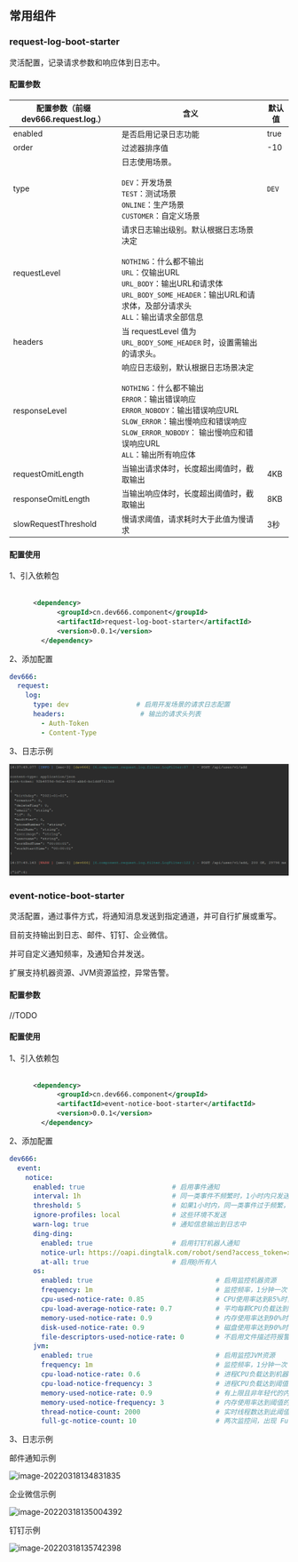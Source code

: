 ## 常用组件

### request-log-boot-starter

灵活配置，记录请求参数和响应体到日志中。

#### 配置参数

| 配置参数（前缀dev666.request.log.） | 含义                                                         | 默认值 |
| ---------------------------- | ------------------------------------------------------------ | ------ |
| enabled                      | 是否启用记录日志功能                                         | true   |
| order                        | 过滤器排序值                                                 | -10    |
| type                        | 日志使用场景。<br /><br />`DEV`：开发场景<br />`TEST`：测试场景<br />`ONLINE`：生产场景<br />`CUSTOMER`：自定义场景 | `DEV`  |
| requestLevel                 | 请求日志输出级别。默认根据日志场景决定<br /><br />`NOTHING`：什么都不输出<br />`URL`：仅输出URL<br />`URL_BODY`：输出URL和请求体<br />`URL_BODY_SOME_HEADER`：输出URL和请求体，及部分请求头<br />`ALL`：输出请求全部信息 |        |
| headers                      | 当 requestLevel 值为 `URL_BODY_SOME_HEADER` 时，设置需输出的请求头。 |        |
| responseLevel                | 响应日志级别，默认根据日志场景决定<br /><br />`NOTHING`：什么都不输出<br />`ERROR`：输出错误响应<br />`ERROR_NOBODY`：输出错误响应URL<br />`SLOW_ERROR`：输出慢响应和错误响应<br />`SLOW_ERROR_NOBODY`： 输出慢响应和错误响应URL<br />`ALL`：输出所有响应体 |        |
| requestOmitLength            | 当输出请求体时，长度超出阈值时，截取输出                     | 4KB    |
| responseOmitLength           | 当输出响应体时，长度超出阈值时，截取输出                     | 8KB    |
| slowRequestThreshold         | 慢请求阈值，请求耗时大于此值为慢请求                         | 3秒    |



#### 配置使用

1、引入依赖包

```xml

      <dependency>
            <groupId>cn.dev666.component</groupId>
            <artifactId>request-log-boot-starter</artifactId>
            <version>0.0.1</version>
        </dependency>
```

2、添加配置

```yaml
dev666:
  request:
    log:
      type: dev                 # 启用开发场景的请求日志配置
      headers:                   # 输出的请求头列表
        - Auth-Token
        - Content-Type
```

3、日志示例

![image-20220309143856440](README.assets/image-20220309143856440.png)

### event-notice-boot-starter

灵活配置，通过事件方式，将通知消息发送到指定通道，并可自行扩展或重写。

目前支持输出到日志、邮件、钉钉、企业微信。

并可自定义通知频率，及通知合并发送。

扩展支持机器资源、JVM资源监控，异常告警。

#### 配置参数

//TODO

#### 配置使用

1、引入依赖包

```xml

      <dependency>
            <groupId>cn.dev666.component</groupId>
            <artifactId>event-notice-boot-starter</artifactId>
            <version>0.0.1</version>
        </dependency>
```

2、添加配置

```yaml
dev666:
  event:
    notice:
      enabled: true                      # 启用事件通知
      interval: 1h                       # 同一类事件不频繁时，1小时内只发送一次
      threshold: 5                       # 如果1小时内，同一类事件过于频繁，数量达到此阈值时，再次发送
      ignore-profiles: local             # 这些环境不发送
      warn-log: true                     # 通知信息输出到日志中
      ding-ding:
        enabled: true                    # 启用钉钉机器人通知   
        notice-url: https://oapi.dingtalk.com/robot/send?access_token=xxxx # 钉钉通知URL
        at-all: true                     # 启用@所有人
      os:
        enabled: true                               # 启用监控机器资源
        frequency: 1m                               # 监控频率，1分钟一次
        cpu-used-notice-rate: 0.85                  # CPU使用率达到85%时，报警
        cpu-load-average-notice-rate: 0.7           # 平均每颗CPU负载达到70%时，报警
        memory-used-notice-rate: 0.9                # 内存使用率达到90%时，报警
        disk-used-notice-rate: 0.9                  # 磁盘使用率达到90%时，报警
        file-descriptors-used-notice-rate: 0        # 不启用文件描述符报警
      jvm:
        enabled: true                               # 启用监控JVM资源
        frequency: 1m                               # 监控频率，1分钟一次
        cpu-load-notice-rate: 0.6                   # 进程CPU负载达到机器CPU总负载的60%时，次数加1
        cpu-load-notice-frequency: 3                # 进程CPU负载达到阈值的连续次数，大于等于此值时，报警
        memory-used-notice-rate: 0.9                # 有上限且非年轻代的内存区域监控，当内存使用率达到上限的90%时，次数加1
        memory-used-notice-frequency: 3             # 内存使用率达到阈值的连续次数，大于等于此值时，报警
        thread-notice-count: 2000                   # 实时线程数达到此阈值，报警
        full-gc-notice-count: 10                    # 两次监控间，出现 Full GC 次数达到此报警阈值进行报警 
```

3、日志示例

邮件通知示例

![image-20220318134831835](README.assets\image-20220318134831835.png)

企业微信示例

![image-20220318135004392](README.assets\image-20220318135004392.png)

钉钉示例

![image-20220318135742398](README.assets\image-20220318135742398.png)